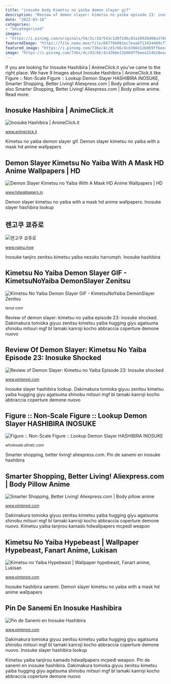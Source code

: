 ```yaml
---
title: "inosuke body Kimetsu no yaiba demon slayer gif"
description: "Review of demon slayer: kimetsu no yaiba episode 23: inosuke shocked"
date: "2022-03-18"
categories:
- "Uncategorized"
images:
- "https://i.pinimg.com/originals/54/3c/1d/543c1d8f2d6c85a28926d08a376021a5.jpg"
featuredImage: "https://file.namu.moe/file/08778b081ec7eaa6f13434409cf7b472fb7356c7432d8935fe8cd86002000fd7"
featured_image: "https://i.pinimg.com/736x/4c/d3/66/4cd366e12b8b9ffbeea154b28ea4a486.jpg"
image: "https://i.pinimg.com/736x/4c/d3/66/4cd366e12b8b9ffbeea154b28ea4a486.jpg"
---
```


If you are looking for Inosuke Hashibira | AnimeClick.it you've came to the right place. We have 9 Images about Inosuke Hashibira | AnimeClick.it like Figure :: Non-Scale Figure :: Lookup Demon Slayer HASHIBIRA INOSUKE, Smarter Shopping, Better Living! Aliexpress.com | Body pillow anime and also Smarter Shopping, Better Living! Aliexpress.com | Body pillow anime. Read more:

## Inosuke Hashibira | AnimeClick.it

![Inosuke Hashibira | AnimeClick.it](https://www.animeclick.it/immagini/personaggio/Inosuke_Hashibira/gallery/Inosuke_Hashibira-5d87a5aa443f7.jpg "Inosuke hashibira sanemi")

<small>www.animeclick.it</small>

Kimetsu no yaiba demon slayer gif. Demon slayer kimetsu no yaiba with a mask hd anime wallpapers

## Demon Slayer Kimetsu No Yaiba With A Mask HD Anime Wallpapers | HD

![Demon Slayer Kimetsu no Yaiba With A Mask HD Anime Wallpapers | HD](https://www.hdwallpapers.in/download/demon_slayer_kimetsu_no_yaiba_with_a_mask_hd_anime-1366x768.jpg "Demon slayer kimetsu no yaiba with a mask hd anime wallpapers")

<small>www.hdwallpapers.in</small>

Demon slayer kimetsu no yaiba with a mask hd anime wallpapers. Inosuke slayer hashibira lookup

## 렌고쿠 쿄쥬로

![렌고쿠 쿄쥬로](https://file.namu.moe/file/08778b081ec7eaa6f13434409cf7b472fb7356c7432d8935fe8cd86002000fd7 "Inosuke tanjiro zenitsu kimetsu yaiba nezuko harrumph")

<small>www.namu.moe</small>

Inosuke tanjiro zenitsu kimetsu yaiba nezuko harrumph. Inosuke hashibira

## Kimetsu No Yaiba Demon Slayer GIF - KimetsuNoYaiba DemonSlayer Zenitsu

![Kimetsu No Yaiba Demon Slayer GIF - KimetsuNoYaiba DemonSlayer Zenitsu](https://media1.tenor.com/images/f844658e9d51d361118545ea8f561783/tenor.gif?itemid=14997315 "Demon slayer kimetsu no yaiba with a mask hd anime wallpapers")

<small>tenor.com</small>

Review of demon slayer: kimetsu no yaiba episode 23: inosuke shocked. Dakimakura tomioka giyuu zenitsu kimetsu yaiba hugging giyu agatsuma shinobu mitsuri mgf bl tamaki kanroji kocho abbraccia coperture demone nuovo

## Review Of Demon Slayer: Kimetsu No Yaiba Episode 23: Inosuke Shocked

![Review of Demon Slayer: Kimetsu no Yaiba Episode 23: Inosuke shocked](https://i.pinimg.com/736x/60/65/17/60651762f2da1dcc87f22a6b7f886c5a.jpg "Pin de sanemi en inosuke hashibira")

<small>www.pinterest.com</small>

Inosuke slayer hashibira lookup. Dakimakura tomioka giyuu zenitsu kimetsu yaiba hugging giyu agatsuma shinobu mitsuri mgf bl tamaki kanroji kocho abbraccia coperture demone nuovo

## Figure :: Non-Scale Figure :: Lookup Demon Slayer HASHIBIRA INOSUKE

![Figure :: Non-Scale Figure :: Lookup Demon Slayer HASHIBIRA INOSUKE](https://wholesale.ultratc.com/images/detailed/84/0728_000009.jpg "Inosuke hashibira sanemi")

<small>wholesale.ultratc.com</small>

Smarter shopping, better living! aliexpress.com. Pin de sanemi en inosuke hashibira

## Smarter Shopping, Better Living! Aliexpress.com | Body Pillow Anime

![Smarter Shopping, Better Living! Aliexpress.com | Body pillow anime](https://i.pinimg.com/736x/4c/d3/66/4cd366e12b8b9ffbeea154b28ea4a486.jpg "Kimetsu yaiba tanjirou kamado hdwallpapers mcpedl weapon")

<small>www.pinterest.com</small>

Dakimakura tomioka giyuu zenitsu kimetsu yaiba hugging giyu agatsuma shinobu mitsuri mgf bl tamaki kanroji kocho abbraccia coperture demone nuovo. Kimetsu yaiba tanjirou kamado hdwallpapers mcpedl weapon

## Kimetsu No Yaiba Hypebeast | Wallpaper Hypebeast, Fanart Anime, Lukisan

![Kimetsu no Yaiba Hypebeast | Wallpaper hypebeast, Fanart anime, Lukisan](https://i.pinimg.com/736x/fd/ec/1c/fdec1c79d91e623312834c37b9b08bde.jpg "Kimetsu zenitsu discords")

<small>www.pinterest.com</small>

Inosuke hashibira sanemi. Demon slayer kimetsu no yaiba with a mask hd anime wallpapers

## Pin De Sanemi En Inosuke Hashibira

![Pin de Sanemi en Inosuke Hashibira](https://i.pinimg.com/originals/54/3c/1d/543c1d8f2d6c85a28926d08a376021a5.jpg "Figure :: non-scale figure :: lookup demon slayer hashibira inosuke")

<small>www.pinterest.com</small>

Dakimakura tomioka giyuu zenitsu kimetsu yaiba hugging giyu agatsuma shinobu mitsuri mgf bl tamaki kanroji kocho abbraccia coperture demone nuovo. Inosuke slayer hashibira lookup

Kimetsu yaiba tanjirou kamado hdwallpapers mcpedl weapon. Pin de sanemi en inosuke hashibira. Dakimakura tomioka giyuu zenitsu kimetsu yaiba hugging giyu agatsuma shinobu mitsuri mgf bl tamaki kanroji kocho abbraccia coperture demone nuovo
